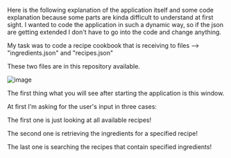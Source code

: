 Here is the following explanation of the application itself and some code explanation because some parts are kinda difficult to understand at first sight. 
I wanted to code the application in such a dynamic way, so if the json are getting extended I don't have to go into the code and change anything.

My task was to code a recipe cookbook that is receiving to files --> "ingredients.json" and "recipes.json"

These two files are in this repository available. 

![image](https://github.com/user-attachments/assets/858cdf5b-8165-4976-a21a-c0494f90a537)

The first thing what you will see after starting the application is this window. 

At first I'm asking for the user's input in three cases:

The first one is just looking at all available recipes!

The second one is retrieving the ingredients for a specified recipe!

The last one is searching the recipes that contain specified ingredients!



